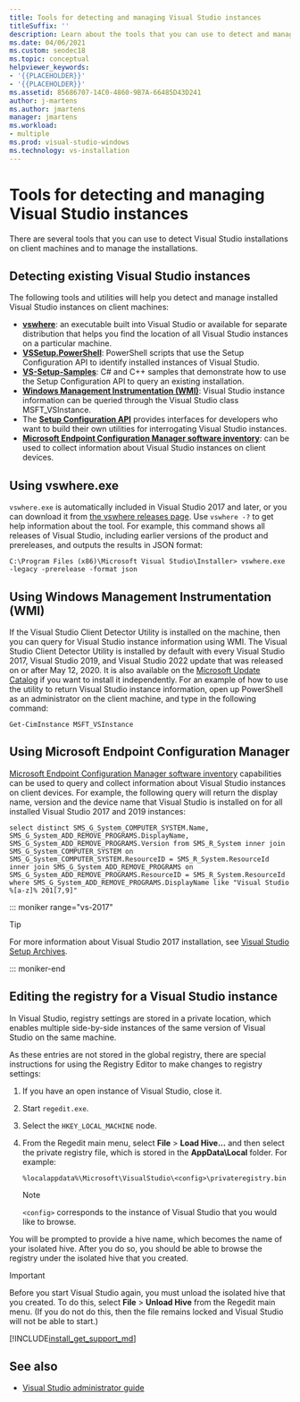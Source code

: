```yaml
---
title: Tools for detecting and managing Visual Studio instances
titleSuffix: ''
description: Learn about the tools that you can use to detect and manage Visual Studio installations on client machines.
ms.date: 04/06/2021
ms.custom: seodec18
ms.topic: conceptual
helpviewer_keywords:
- '{{PLACEHOLDER}}'
- '{{PLACEHOLDER}}'
ms.assetid: 85686707-14C0-4860-9B7A-66485D43D241
author: j-martens
ms.author: jmartens
manager: jmartens
ms.workload:
- multiple
ms.prod: visual-studio-windows
ms.technology: vs-installation
---
```

# Tools for detecting and managing Visual Studio instances

There are several tools that you can use to detect Visual Studio installations on client machines and to manage the installations.

## Detecting existing Visual Studio instances

The following tools and utilities will help you detect and manage installed Visual Studio instances on client machines:

* [**vswhere**](https://github.com/microsoft/vswhere): an executable built into Visual Studio or available for separate distribution that helps you find the location of all Visual Studio instances on a particular machine.
* [**VSSetup.PowerShell**](https://github.com/microsoft/vssetup.powershell): PowerShell scripts that use the Setup Configuration API to identify installed instances of Visual Studio.
* [**VS-Setup-Samples**](https://github.com/microsoft/vs-setup-samples): C# and C++ samples that demonstrate how to use the Setup Configuration API to query an existing installation.
* [**Windows Management Instrumentation (WMI)**](/windows/win32/wmisdk/wmi-start-page): Visual Studio instance information can be queried through the Visual Studio class MSFT_VSInstance.
* The [**Setup Configuration API**](<xref:Microsoft.VisualStudio.Setup.Configuration>) provides interfaces for developers who want to build their own utilities for interrogating Visual Studio instances.
* [**Microsoft Endpoint Configuration Manager software inventory**](/mem/configmgr/core/clients/manage/inventory/introduction-to-software-inventory): can be used to collect information about Visual Studio instances on client devices.

## Using vswhere.exe

`vswhere.exe` is automatically included in Visual Studio 2017 and later, or you can download it from [the vswhere releases page](https://github.com/Microsoft/vswhere/releases). Use `vswhere -?` to get help information about the tool. For example, this command shows all releases of Visual Studio, including earlier versions of the product and prereleases, and outputs the results in JSON format:

```shell
C:\Program Files (x86)\Microsoft Visual Studio\Installer> vswhere.exe -legacy -prerelease -format json
```

## Using Windows Management Instrumentation (WMI)

If the Visual Studio Client Detector Utility is installed on the machine, then you can query for Visual Studio instance information using WMI. The Visual Studio Client Detector Utility is installed by default with every Visual Studio 2017, Visual Studio 2019, and Visual Studio 2022 update that was released on or after May 12, 2020. It is also available on the [Microsoft Update Catalog](https://catalog.update.microsoft.com/) if you want to install it independently.  For an example of how to use the utility to return Visual Studio instance information, open up PowerShell as an administrator on the client machine, and type in the following command:

```shell
Get-CimInstance MSFT_VSInstance
```

## Using Microsoft Endpoint Configuration Manager

[Microsoft Endpoint Configuration Manager software inventory](https://docs.microsoft.com/mem/configmgr/core/clients/manage/inventory/introduction-to-software-inventory) capabilities can be used to query and collect information about Visual Studio instances on client devices. For example, the following query will return the display name, version and the device name that Visual Studio is installed on for all installed Visual Studio 2017 and 2019 instances:

```WQL
select distinct SMS_G_System_COMPUTER_SYSTEM.Name, SMS_G_System_ADD_REMOVE_PROGRAMS.DisplayName, SMS_G_System_ADD_REMOVE_PROGRAMS.Version from SMS_R_System inner join SMS_G_System_COMPUTER_SYSTEM on SMS_G_System_COMPUTER_SYSTEM.ResourceID = SMS_R_System.ResourceId inner join SMS_G_System_ADD_REMOVE_PROGRAMS on SMS_G_System_ADD_REMOVE_PROGRAMS.ResourceID = SMS_R_System.ResourceId where SMS_G_System_ADD_REMOVE_PROGRAMS.DisplayName like "Visual Studio %[a-z]% 201[7,9]" 
```

::: moniker range="vs-2017"

> [!TIP]
> For more information about Visual Studio 2017 installation, see [Visual Studio Setup Archives](https://devblogs.microsoft.com/setup/tag/vs2017/).

::: moniker-end

## Editing the registry for a Visual Studio instance

In Visual Studio, registry settings are stored in a private location, which enables multiple side-by-side instances of the same version of Visual Studio on the same machine.

As these entries are not stored in the global registry, there are special instructions for using the Registry Editor to make changes to registry settings:

1. If you have an open instance of Visual Studio, close it.

1. Start `regedit.exe`.

1. Select the `HKEY_LOCAL_MACHINE` node.

1. From the Regedit main menu, select **File** > **Load Hive...** and then select the private registry file, which is stored in the **AppData\Local** folder. For example:

   ```shell
   %localappdata%\Microsoft\VisualStudio\<config>\privateregistry.bin
   ```

   > [!NOTE]
   > `<config>` corresponds to the instance of Visual Studio that you would like to browse.

You will be prompted to provide a hive name, which becomes the name of your isolated hive. After you do so, you should be able to browse the registry under the isolated hive that you created.

> [!IMPORTANT]
> Before you start Visual Studio again, you must unload the isolated hive that you created. To do this, select **File** > **Unload Hive** from the Regedit main menu. (If you do not do this, then the file remains locked and Visual Studio will not be able to start.)

[!INCLUDE[install_get_support_md](includes/install_get_support_md.md)]

## See also

* [Visual Studio administrator guide](../install/visual-studio-administrator-guide.md)

